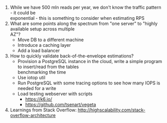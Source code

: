 1. While we have 500 mln reads per year, we don't know the traffic pattern - it could be  
   exponential - this is something to consider when estimating RPS
2. What are some points along the spectrum from "one server" to "highly available setup across multiple  
   AZ"?
   - Move DB to a different machine
   - Introduce a caching layer
   - Add a load balancer  
3. How to quickly validate back-of-the-envelope estimations?
   - Provision a PostgreSQL instance in the cloud, write a simple program to insert/read from the tables  
    benchmarking the time
   - Use iotop util
   - Run PostgreSQL with some tracing options to see how many IOPS is needed for a write  
   - Load testing webserver with scripts
        - https://k6.io/
        - https://github.com/tsenart/vegeta
4. Learnings from Stack Overflow:
   http://highscalability.com/stack-overflow-architecture
   
    
